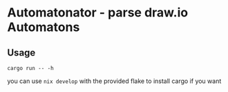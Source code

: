 # Automatonator - parse draw.io Automatons

## Usage

```
cargo run -- -h
```

you can use `nix develop` with the provided flake to install cargo if you want
